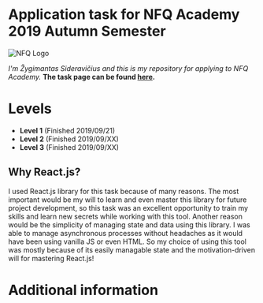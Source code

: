 # Application task for NFQ Academy 2019 Autumn Semester

![NFQ Logo](https://www.nfq.lt/favicon/apple-touch-icon.png?v=2)

*I'm Žygimantas Sideravičius and this is my repository for applying to NFQ Academy.*
**The task page can be found [here](https://gist.github.com/nokia6290/f51a5b6915e084841bb0797335b092c9).**


# Levels 

 - **Level 1** (Finished 2019/09/21)
 - **Level 2** (Finished 2019/09/XX)
 - **Level 3** (Finished 2019/09/XX)

## Why React.js?
I used React.js library for this task because of many reasons. The most important would be my will to learn and even master this library for future project development, so this task was an excellent opportunity to train my skills and learn new secrets while working with this tool. Another reason would be the simplicity of managing state and data using this library. I was able to manage asynchronous processes without headaches as it would have been using vanilla JS or even HTML. So my choice of using this tool was mostly because of its easily managable state and the motivation-driven will for mastering React.js!

# Additional information
